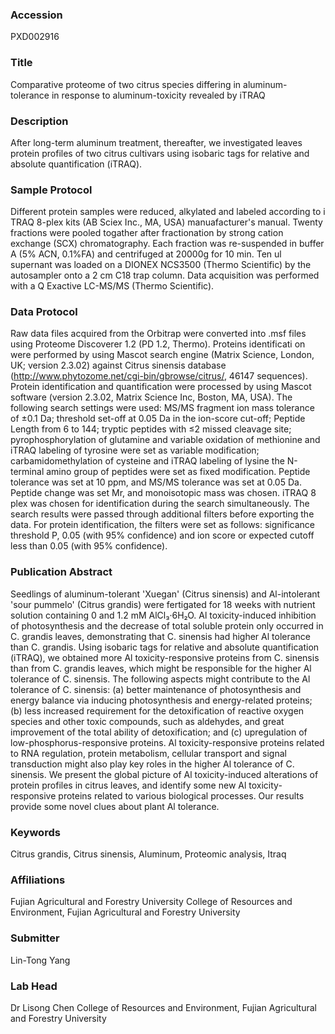 ### Accession
PXD002916

### Title
Comparative proteome of two citrus species differing in  aluminum-tolerance in response to aluminum-toxicity  revealed by iTRAQ

### Description
After long-term aluminum treatment, thereafter, we investigated  leaves protein profiles of two citrus cultivars using isobaric tags for relative and absolute quantification (iTRAQ).

### Sample Protocol
Different protein samples were reduced, alkylated and labeled according to i TRAQ 8-plex kits (AB Sciex Inc., MA, USA) manuafacturer's manual. Twenty fractions were pooled togather after fractionation by strong cation exchange (SCX) chromatography. Each fraction was re-suspended in buffer A (5% ACN, 0.1%FA) and centrifuged at 20000g for 10 min. Ten ul supernant was loaded on a DIONEX NCS3500 (Thermo Scientific) by the autosampler onto a 2 cm C18 trap column. Data acquisition was performed with a Q Exactive LC-MS/MS (Thermo Scientific).

### Data Protocol
Raw data files acquired from the Orbitrap were converted into .msf  files using Proteome Discoverer 1.2 (PD 1.2, Thermo). Proteins identificati on were performed by using Mascot search engine (Matrix Science, London, UK; version 2.3.02) against Citrus sinensis database (http://www.phytozome.net/cgi-bin/gbrowse/citrus/, 46147 sequences). Protein identification and quantification were processed by using Mascot software (version 2.3.02, Matrix Science Inc, Boston, MA, USA). The following search settings were used: MS/MS fragment ion mass tolerance of ±0.1 Da; threshold set-off at 0.05 Da in the ion-score cut-off; Peptide Length from 6 to 144; tryptic peptides with ≤2 missed cleavage site; pyrophosphorylation of glutamine and variable oxidation of methionine and iTRAQ labeling of tyrosine were set as variable modification; carbamidomethylation of cysteine and iTRAQ labeling of lysine the N-terminal amino group of peptides were set as fixed modification. Peptide tolerance was set at 10 ppm, and MS/MS tolerance was set at 0.05 Da. Peptide change was set Mr, and monoisotopic mass was chosen. iTRAQ 8 plex was chosen for identification during the search simultaneously. The search results were passed through additional filters before exporting the data. For protein identification, the filters were set as follows: significance threshold P, 0.05 (with 95% confidence) and ion score or expected cutoff less than 0.05 (with 95% confidence).

### Publication Abstract
Seedlings of aluminum-tolerant 'Xuegan' (Citrus sinensis) and Al-intolerant 'sour pummelo' (Citrus grandis) were fertigated for 18 weeks with nutrient solution containing 0 and 1.2 mM AlCl&#x2083;&#xb7;6H&#x2082;O. Al toxicity-induced inhibition of photosynthesis and the decrease of total soluble protein only occurred in C. grandis leaves, demonstrating that C. sinensis had higher Al tolerance than C. grandis. Using isobaric tags for relative and absolute quantification (iTRAQ), we obtained more Al toxicity-responsive proteins from C. sinensis than from C. grandis leaves, which might be responsible for the higher Al tolerance of C. sinensis. The following aspects might contribute to the Al tolerance of C. sinensis: (a) better maintenance of photosynthesis and energy balance via inducing photosynthesis and energy-related proteins; (b) less increased requirement for the detoxification of reactive oxygen species and other toxic compounds, such as aldehydes, and great improvement of the total ability of detoxification; and (c) upregulation of low-phosphorus-responsive proteins. Al toxicity-responsive proteins related to RNA regulation, protein metabolism, cellular transport and signal transduction might also play key roles in the higher Al tolerance of C. sinensis. We present the global picture of Al toxicity-induced alterations of protein profiles in citrus leaves, and identify some new Al toxicity-responsive proteins related to various biological processes. Our results provide some novel clues about plant Al tolerance.

### Keywords
Citrus grandis, Citrus sinensis, Aluminum, Proteomic analysis, Itraq

### Affiliations
Fujian Agricultural and Forestry University
College of Resources and Environment, Fujian Agricultural and Forestry University

### Submitter
Lin-Tong Yang

### Lab Head
Dr Lisong Chen
College of Resources and Environment, Fujian Agricultural and Forestry University


